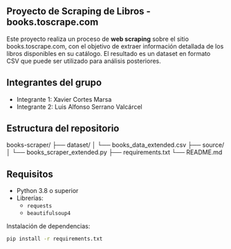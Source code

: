  ## Proyecto de Scraping de Libros - books.toscrape.com
 
 Este proyecto realiza un proceso de **web scraping** sobre el sitio books.toscrape.com, con el objetivo de extraer información detallada de los libros disponibles en su catálogo. 
 El resultado es un dataset en formato CSV que puede ser utilizado para análisis posteriores.
 
 ## Integrantes del grupo
 
 - Integrante 1: Xavier Cortes Marsa
 - Integrante 2: Luis Alfonso Serrano Valcárcel
 
 ## Estructura del repositorio

 books-scraper/
├── dataset/
│   └── books_data_extended.csv
├── source/
│   └── books_scraper_extended.py
├── requirements.txt
└── README.md

## Requisitos

- Python 3.8 o superior
- Librerías:
  - `requests`
  - `beautifulsoup4`

Instalación de dependencias:
```bash
pip install -r requirements.txt
